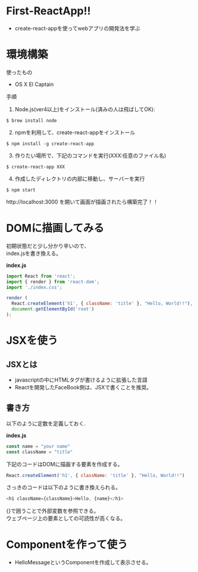 # First-ReactApp!!
* create-react-appを使ってwebアプリの開発法を学ぶ

# 環境構築
使ったもの  
- OS X El Captain

手順  
1. Node.js(ver4以上)をインストール(済みの人は飛ばしてOK):  
```
$ brew install node
```  
2. npmを利用して、create-react-appをインストール  
```
$ npm install -g create-react-app
```
3. 作りたい場所で、下記のコマンドを実行(XXX:任意のファイル名)  
```
$ create-react-app XXX
```  
4. 作成したディレクトリの内部に移動し、サーバーを実行  
```
$ npm start
```  

http://localhost:3000 を開いて画面が描画されたら構築完了！！

# DOMに描画してみる
初期状態だと少し分かり辛いので、  
index.jsを書き換える。  

**index.js**
```javascript
import React from 'react';
import { render } from 'react-dom';
import './index.css';

render (
  React.createElement('h1', { className: 'title' }, "Hello, World!!"),
  document.getElementById('root')
);
```

# JSXを使う
## JSXとは
* javascriptの中にHTMLタグが書けるように拡張した言語
* Reactを開発したFaceBook側は、JSXで書くことを推奨。

## 書き方
以下のように定数を定義しておく.  

**index.js**
```javascript
const name = "your name"
const className = "title"
```

下記のコードはDOMに描画する要素を作成する。  

```javascript
React.createElement('h1', { className: 'title' }, "Hello, World!!")
```

さっきのコードは以下のように書き換えられる。  

```javascript
<h1 className={className}>Hello, {name}</h1>
```  

{}で囲うことで外部変数を参照できる。  
ウェブページ上の要素としての可読性が高くなる。  

# Componentを作って使う
* HelloMessageというComponentを作成して表示させる。
